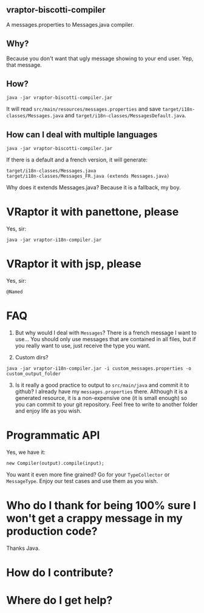 ## vraptor-biscotti-compiler

A messages.properties to Messages.java compiler.

## Why?

Because you don't want that ugly message showing to your end user. Yep, that message.

## How?

```
java -jar vraptor-biscotti-compiler.jar
```

It will read `src/main/resources/messages.properties` and save `target/i18n-classes/Messages.java` and `target/i18n-classes/MessagesDefault.java`.

## How can I deal with multiple languages
 
```
java -jar vraptor-biscotti-compiler.jar
```

If there is a default and a french version, it will generate:

```
target/i18n-classes/Messages.java
target/i18n-classes/Messages_FR.java (extends Messages.java)
```

Why does it extends Messages.java? Because it is a fallback, my boy.

# VRaptor it with panettone, please

Yes, sir:

```
java -jar vraptor-i18n-compiler.jar 
```

# VRaptor it with jsp, please

Yes, sir:

```
@Named
```

# FAQ

1. But why would I deal with `Messages`? There is a french message I want to use...
You should only use messages that are contained in all files, but if you really want to use, just receive the type you want.

2. Custom dirs?
```
java -jar vraptor-i18n-compiler.jar -i custom_messages.properties -o custom_output_folder
```

3. Is it really a good practice to output to `src/main/java` and commit it to github? I already have my `messages.properties` there.
Although it is a generated resource, it is a non-expensive one (it is small enough) so you can commit to your git repository. Feel free to write to another folder and enjoy life as you wish.

# Programmatic API

Yes, we have it:

```
new Compiler(output).compile(input);
```

You want it even more fine grained? Go for your `TypeCollector` or `MessageType`. Enjoy our test cases and use them as you wish.

# Who do I thank for being 100% sure I won't get a crappy message in my production code?

Thanks Java.

# How do I contribute?

# Where do I get help?